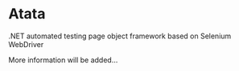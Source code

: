 # Atata
.NET automated testing page object framework based on Selenium WebDriver

More information will be added...
